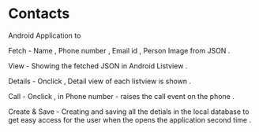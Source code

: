 Contacts
========
Android Application to 

Fetch - Name , Phone number , Email id , Person Image from JSON . 

View - Showing the fetched JSON in Android Listview .

Details - Onclick , Detail view of each listview is shown .

Call - Onclick , in Phone number - raises the call event on the phone . 

Create & Save - Creating and saving all the detials in the local database to get easy access for the user when the opens the application 
second time .



